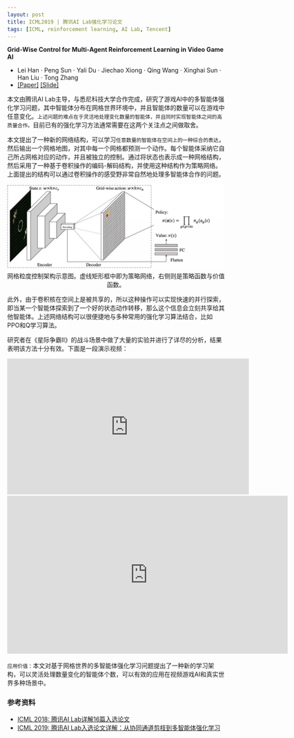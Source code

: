 ```yaml
---
layout: post
title: ICML2019 | 腾讯AI Lab强化学习论文
tags: [ICML, reinforcement learning, AI Lab, Tencent]
---
```


**Grid-Wise Control for Multi-Agent Reinforcement Learning in Video Game AI**

- Lei Han · Peng Sun · Yali Du · Jiechao Xiong · Qing Wang · Xinghai Sun · Han Liu · Tong Zhang
- [[Paper]](http://proceedings.mlr.press/v97/han19a/han19a.pdf) [[Slide]](https://icml.cc/media/Slides/icml/2019/201(11-11-00)-11-11-30-4821-grid-wise_contr.pdf)

本文由腾讯AI Lab主导，与悉尼科技大学合作完成，研究了游戏AI中的多智能体强化学习问题，其中智能体分布在网格世界环境中，并且智能体的数量可以在游戏中任意变化。`上述问题的难点在于灵活地处理变化数量的智能体，并且同时实现智能体之间的高质量合作。`目前已有的强化学习方法通常需要在这两个关注点之间做取舍。

本文提出了一种新的网络结构，可以学习`任意数量的智能体在空间上的一种综合的表达`，然后输出一个网格地图，对其中每一个网格都预测一个动作。每个智能体采纳它自己所占网格对应的动作，并且被独立的控制。通过将状态也表示成一种网格结构，然后采用了一种基于卷积操作的编码-解码结构，并使用这种结构作为策略网络。上面提出的结构可以通过卷积操作的感受野非常自然地处理多智能体合作的问题。

<p style="text-align:center">
	<img src="/topics/img/icml19/tencent-multi-rl.jpeg" width="650" />
	<br /> 网格粒度控制架构示意图。虚线矩形框中即为策略网络，右侧则是策略函数与价值函数。
</p>

此外，由于卷积核在空间上是被共享的，所以这种操作可以实现快速的并行探索，即当某一个智能体探索到了一个好的状态动作转移，那么这个信息会立刻共享给其他智能体。上述网络结构可以很便捷地与多种常用的强化学习算法结合，比如PPO和Q学习算法。

研究者在《星际争霸II》的战斗场景中做了大量的实验并进行了详尽的分析，结果表明该方法十分有效。下面是一段演示视频：

<iframe width="560" height="315" src="https://www.youtube.com/embed/LTcr01iTgZA" frameborder="0" allowfullscreen></iframe>

<iframe width="650" height="366" src="https://www.youtube.com/embed/LTcr01iTgZA" frameborder="0" allowfullscreen></iframe>

`应用价值：`本文对基于网格世界的多智能体强化学习问题提出了一种新的学习架构，可以灵活处理数量变化的智能体个数，可以有效的应用在视频游戏AI和真实世界多种场景中。

### 参考资料

- [ICML 2018: 腾讯AI Lab详解16篇入选论文](https://mp.weixin.qq.com/s?__biz=MzIzOTg4MjEwNw==&mid=2247483807&idx=1&sn=d90e8996f7533dcc9e83f9f171bb4525&scene=21#wechat_redirect)
- [ICML 2019: 腾讯AI Lab入选论文详解：从协同通道剪枝到多智能体强化学习](https://mp.weixin.qq.com/s?__biz=MzIzOTg4MjEwNw==&mid=2247484146&idx=1&sn=7b5d38201a597d76ea22fba87083249e&chksm=e92218e6de5591f0082436635bde71450f998bfec3878722b5d67e3932dce3120d7aa7ef7778&mpshare=1&scene=1&srcid=#rd)